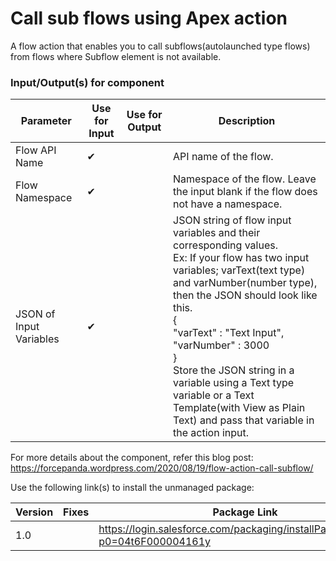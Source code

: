 
# Call sub flows using Apex action
A flow action that enables you to call subflows(autolaunched type flows) from flows where Subflow element is not available.


### Input/Output(s) for component
|Parameter	               |Use for Input	   |Use for Output	   |Description 
|-|-|-|-|
| Flow API Name | ✔ |  | API name of the flow. |
| Flow Namespace | ✔ |  | Namespace of the flow. Leave the input blank if the flow does not have a namespace. | 
| JSON of Input Variables | ✔ |  | JSON string of flow input variables and their corresponding values. <br>Ex: If your flow has two input variables; varText(text type) and varNumber(number type), then the JSON should look like this.<br>{<br>    "varText" : "Text Input",<br>    "varNumber" : 3000<br>}<br>Store the JSON string in a variable using a Text type variable or a Text Template(with View as Plain Text) and pass that variable in the action input. |


For more details about the component, refer this blog post: https://forcepanda.wordpress.com/2020/08/19/flow-action-call-subflow/

Use the following link(s) to install the unmanaged package: 

| Version | Fixes |Package Link
|-|-|-|	    
| 1.0 |  | https://login.salesforce.com/packaging/installPackage.apexp?p0=04t6F000004161y |
